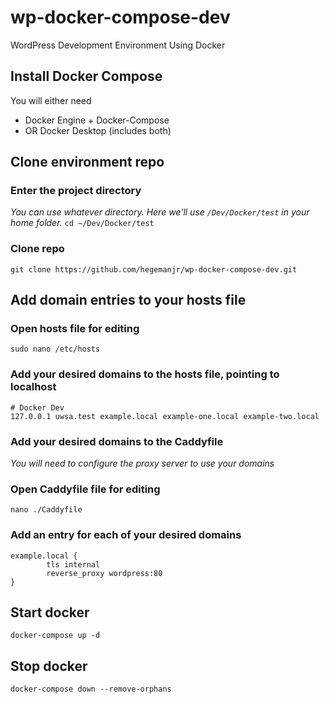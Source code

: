 # wp-docker-compose-dev
WordPress Development Environment Using Docker

## Install Docker Compose
You will either need 
- Docker Engine + Docker-Compose
- OR Docker Desktop (includes both)

## Clone environment repo
### Enter the project directory
*You can use whatever directory. Here we'll use `/Dev/Docker/test` in your home folder.*
`cd ~/Dev/Docker/test`

### Clone repo
`git clone https://github.com/hegemanjr/wp-docker-compose-dev.git`

## Add domain entries to your hosts file
### Open hosts file for editing
`sudo nano /etc/hosts`

### Add your desired domains to the hosts file, pointing to localhost
```
# Docker Dev
127.0.0.1 uwsa.test example.local example-one.local example-two.local
```

### Add your desired domains to the Caddyfile
*You will need to configure the proxy server to use your domains*


### Open Caddyfile file for editing
`nano ./Caddyfile`

### Add an entry for each of your desired domains
```
example.local {
        tls internal
        reverse_proxy wordpress:80
}
```

## Start docker
`docker-compose up -d`

## Stop docker
`docker-compose down --remove-orphans`



